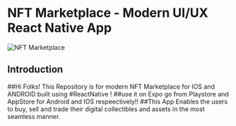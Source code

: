 # NFT Marketplace - Modern UI/UX React Native App
![NFT Marketplace](https://i.ibb.co/X5kYdvB/image.png)

## Introduction
 ##Hi Folks! This Repository is for modern NFT Marketplace for IOS and ANDROID built using #ReactNative !
 ##use it on Expo go from Playstore and AppStore for Android and IOS respeectively!!
 ##This App Enables the users to buy, sell and trade their digital collectibles and assets in the most seamless manner.
